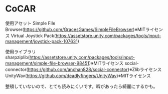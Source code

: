 # CoCAR
使用アセット
Simple File Browser(https://github.com/GracesGames/SimpleFileBrowser)※MITライセンス
Virtual Joystick Pack(https://assetstore.unity.com/packages/tools/input-management/joystick-pack-107631)

使用ライブラリ
sharpziplib(https://assetstore.unity.com/packages/tools/input-management/simple-file-browser-98451)※MITライセンス
social-connector(https://github.com/anchan828/social-connector)※Zlibライセンス
UnityWav(https://github.com/deadlyfingers/UnityWav)※MITライセンス

整頓していないので、とても読みにくいです。暇があったら綺麗にするかも。
